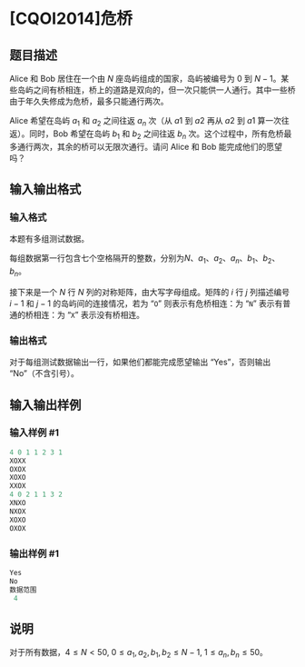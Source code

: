 # [CQOI2014]危桥

## 题目描述

Alice 和 Bob 居住在一个由 $N$ 座岛屿组成的国家，岛屿被编号为 $0$ 到 $N-1$。某些岛屿之间有桥相连，桥上的道路是双向的，但一次只能供一人通行。其中一些桥由于年久失修成为危桥，最多只能通行两次。

Alice 希望在岛屿 $a_1$ 和 $a_2$ 之间往返 $a_n$ 次（从 $a1$ 到 $a2$ 再从 $a2$ 到 $a1$ 算一次往返）。同时，Bob 希望在岛屿 $b_1$ 和 $b_2$ 之间往返 $b_n$ 次。这个过程中，所有危桥最多通行两次，其余的桥可以无限次通行。请问 Alice 和 Bob 能完成他们的愿望吗？

## 输入输出格式

### 输入格式

本题有多组测试数据。

每组数据第一行包含七个空格隔开的整数，分别为$N$、$a_1$、$a_2$、$a_n$、$b_1$、$b_2$、$b_n$。

接下来是一个 $N$ 行 $N$ 列的对称矩阵，由大写字母组成。矩阵的 $i$ 行 $j$ 列描述编号 $i-1$ 和 $j-1$ 的岛屿间的连接情况，若为 “`O`” 则表示有危桥相连：为 “`N`” 表示有普通的桥相连：为 “`X`” 表示没有桥相连。

### 输出格式

对于每组测试数据输出一行，如果他们都能完成愿望输出 “Yes”，否则输出 “No”（不含引号）。

## 输入输出样例

### 输入样例 #1

```cpp
4 0 1 1 2 3 1
XOXX
OXOX
XOXO
XXOX
4 0 2 1 1 3 2
XNXO
NXOX
XOXO
OXOX
```


### 输出样例 #1

```cpp
Yes
No
数据范围
 4
```


## 说明

对于所有数据，$4 \leq N<50,\ 0 \leq a_1, a_2, b_1, b_2 \leq N-1,\ 1 \leq a_n, b_n \leq 50$。

